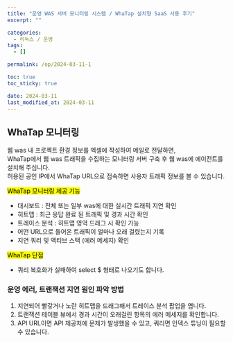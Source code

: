 ```yaml
---
title: "운영 WAS 서버 모니터링 시스템 / WhaTap 설치형 SaaS 사용 후기"
excerpt: ""

categories:
  - 리눅스 / 운영
tags:
  - []

permalink: /op/2024-03-11-1

toc: true
toc_sticky: true

date: 2024-03-11
last_modified_at: 2024-03-11
---
```


## WhaTap 모니터링

웹 was 내 프로젝트 환경 정보를 엑셀에 작성하여 메일로 전달하면,  
WhaTap에서 웹 was 트래픽을 수집하는 모니터링 서버 구축 후 웹 was에 에이전트를 설치해 주십니다.  
허용된 공인 IP에서 WhaTap URL으로 접속하면 사용자 트래픽 정보를 볼 수 있습니다.

<mark>WhaTap 모니터링 제공 기능</mark>
- 대시보드 : 전체 또는 일부 was에 대한 실시간 트래픽 지연 확인
- 히트맵 : 최근 응답 완료 된 트래픽 및 경과 시간 확인
- 트레이스 분석 : 히트맵 영역 드래그 시 확인 가능
- 어떤 URL으로 들어온 트래픽이 얼마나 오래 걸렸는지 기록
- 지연 쿼리 및 액티브 스택 (에러 메세지) 확인

<mark>WhaTap 단점</mark>
- 쿼리 복호화가 실패하여 select $ 형태로 나오기도 합니다.

### 운영 에러, 트랜잭션 지연 원인 파악 방법
1. 지연되어 빨갛거나 노란 히트맵을 드래그해서 트레이스 분석 팝업을 엽니다.
2. 트랜잭션 테이블 뷰에서 경과 시간이 오래걸린 항목의 에러 메세지를 확인합니다.
3. API URL이면 API 제공처에 문제가 발생했을 수 있고, 쿼리면 인덱스 튜닝이 필요할 수 있습니다.